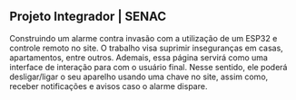 ## Projeto Integrador | SENAC 
Construindo um alarme contra invasão com a utilização de um ESP32 e controle remoto no site. 
O trabalho visa suprimir inseguranças em casas, apartamentos, entre outros. 
Ademais, essa página servirá como uma interface de interação para com o usuário final.
Nesse sentido, ele poderá desligar/ligar o seu aparelho usando uma chave no site, assim como, receber notificações e avisos caso o alarme dispare.
